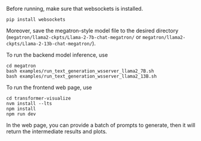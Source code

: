 Before running, make sure that websockets is installed.
```
pip install websockets
```
Moreover, save the megatron-style model file to the desired directory (`megatron/llama2-ckpts/Llama-2-7b-chat-megatron/` or `megatron/llama2-ckpts/Llama-2-13b-chat-megatron/`).

To run the backend model inference, use
```
cd megatron
bash examples/run_text_generation_wsserver_llama2_7B.sh
bash examples/run_text_generation_wsserver_llama2_13B.sh
```

To run the frontend web page, use
```
cd transformer-visualize
nvm install --lts
npm install
npm run dev
```
In the web page, you can provide a batch of prompts to generate, then it will return the intermediate results and plots.